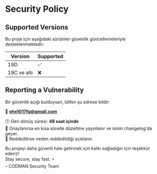 # Security Policy

## Supported Versions

Bu proje için aşağıdaki sürümler güvenlik güncellemeleriyle desteklenmektedir:

| Version                     | Supported          |
| --------------------------- | ------------------ |
| 19D                         | ✅                 |
| 19C ve altı                 | ❌                 |

## Reporting a Vulnerability

Bir güvenlik açığı bulduysan, lütfen şu adrese bildir:

📧 **ohe1017fg@gmail.com**

🕒 Geri dönüş süresi: **48 saat içinde**  
🔧 Onaylanırsa en kısa sürede düzeltme yayınlanır ve ismin changelog'da geçer.  
🧪 Reddedilirse neden reddedildiği açıklanır.  

Bu projeyi daha güvenli hale getirmek için katkı sağladığın için teşekkür ederiz!  
Stay secure, stay fast. ⚡  
– CODMAN Security Team
